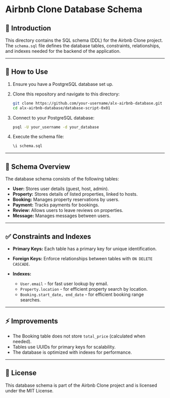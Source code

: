 # Airbnb Clone Database Schema

## 📌 Introduction

This directory contains the SQL schema (DDL) for the Airbnb Clone project. The `schema.sql` file defines the database tables, constraints, relationships, and indexes needed for the backend of the application.

---

## 🚀 How to Use

1. Ensure you have a PostgreSQL database set up.
2. Clone this repository and navigate to this directory:

   ```bash
   git clone https://github.com/your-username/alx-airbnb-database.git
   cd alx-airbnb-database/database-script-0x01
   ```

3. Connect to your PostgreSQL database:

   ```bash
   psql -U your_username -d your_database
   ```

4. Execute the schema file:

   ```bash
   \i schema.sql
   ```

---

## 📂 Schema Overview

The database schema consists of the following tables:

* **User:** Stores user details (guest, host, admin).
* **Property:** Stores details of listed properties, linked to hosts.
* **Booking:** Manages property reservations by users.
* **Payment:** Tracks payments for bookings.
* **Review:** Allows users to leave reviews on properties.
* **Message:** Manages messages between users.

---

## ✅ Constraints and Indexes

* **Primary Keys:** Each table has a primary key for unique identification.
* **Foreign Keys:** Enforce relationships between tables with `ON DELETE CASCADE`.
* **Indexes:**

  * `User.email` - for fast user lookup by email.
  * `Property.location` - for efficient property search by location.
  * `Booking.start_date, end_date` - for efficient booking range searches.

---

## ⚡ Improvements

* The Booking table does not store `total_price` (calculated when needed).
* Tables use UUIDs for primary keys for scalability.
* The database is optimized with indexes for performance.

---

## 📌 License

This database schema is part of the Airbnb Clone project and is licensed under the MIT License.
